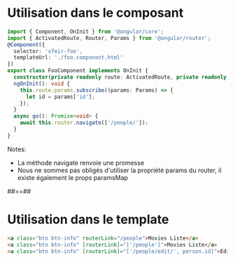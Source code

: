 <!-- .slide: class="with-code inconsolata" -->
# Utilisation dans le composant

```typescript
import { Component, OnInit } from '@angular/core';
import { ActivatedRoute, Router, Params } from '@angular/router';
@Component({
  selector: 'sfeir-foo',
  templateUrl: './foo.component.html'  
})
export class FooComponent implements OnInit {
  constructor(private readonly route: ActivatedRoute, private readonly router: Router) {}
  ngOnInit(): void {
    this.route.params.subscribe((params: Params) => {
      let id = params['id'];
    });
  }
  async go(): Promise<void> {
    await this.router.navigate(['/people/']);
  }
}
```
<!-- .element: class="medium-code" -->
Notes:
- La méthode navigate renvoie une promesse
- Nous ne sommes pas obligés d'utiliser la propriété params du router, il existe également le props paramsMap

##==##

<!-- .slide: class="with-code inconsolata" -->
# Utilisation dans le template

```html
<a class="btn btn-info" routerLink="/people">Movies Liste</a>
<a class="btn btn-info" [routerLink]="['/people']">Movies Liste</a>
<a class="btn btn-info" [routerLink]="['/people/edit/', person.id]">Edit</a>
```
<!-- .element: class="big-code" -->
